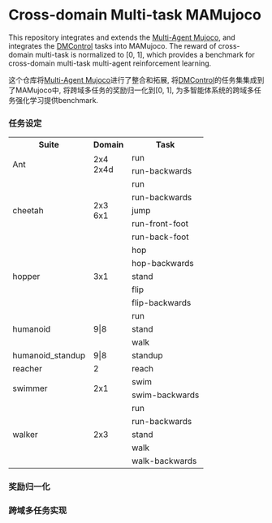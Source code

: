 # Cross-domain Multi-task MAMujoco

This repository integrates and extends the [Multi-Agent Mujoco](https:github.comschroederdewittmultiagent_mujoco),
and integrates the [DMControl](https:github.comgoogle-deepminddm_control) tasks into MAMujoco. 
The reward of cross-domain multi-task is normalized to [0, 1], 
which provides a benchmark for cross-domain multi-task multi-agent reinforcement learning.

这个仓库将[Multi-Agent Mujoco](https://github.com/schroederdewitt/multiagent_mujoco)进行了整合和拓展, 
将[DMControl](https://github.com/google-deepmind/dm_control)的任务集集成到了MAMujoco中,
将跨域多任务的奖励归一化到[0, 1],
为多智能体系统的跨域多任务强化学习提供benchmark.

### 任务设定

<table>
  <tr>
    <th>Suite</th>
    <th>Domain</th>
    <th>Task</th>
  </tr>
  <tr>
    <td rowspan="2">Ant</td>
    <td rowspan="2"> 2x4 <br> 2x4d </td>
    <td>run</td>
  </tr>
  <tr>
    <td>run-backwards</td>
  </tr>
  <tr>
    <td rowspan="5">cheetah</td>
    <td rowspan="5">2x3 <br> 6x1 </td>
    <td>run</td>
  </tr>
  <tr>
    <td>run-backwards</td>
  </tr>
  <tr>
    <td>jump</td>
  </tr>
  <tr>
    <td>run-front-foot</td>
  </tr>
  <tr>
    <td>run-back-foot</td>
  </tr>
  <tr>
    <td rowspan="5">hopper</td>
    <td rowspan="5">3x1</td>
    <td>hop</td>
  </tr>
  <tr>
    <td>hop-backwards</td>
  </tr>
  <tr>
    <td>stand</td>
  </tr>
  <tr>
    <td>flip</td>
  </tr>
  <tr>
    <td>flip-backwards</td>
  </tr>
  <tr>
    <td rowspan="3">humanoid</td>
    <td rowspan="3">9|8</td>
    <td>run</td>
  </tr>
  <tr>
    <td>stand</td>
  </tr>
  <tr>
    <td>walk</td>
  </tr>
  <tr>
    <td>humanoid_standup</td>
    <td>9|8</td>
    <td>standup</td>
  </tr>
  <tr>
    <td>reacher</td>
    <td>2</td>
    <td>reach</td>
  </tr>
  <tr>
    <td rowspan="2">swimmer</td>
    <td rowspan="2">2x1</td>
    <td>swim</td>
  </tr>
  <tr>
    <td>swim-backwards</td>
  </tr>
  <tr>
    <td rowspan="5">walker</td>
    <td rowspan="5">2x3</td>
    <td>run</td>
  </tr>
  <tr>
    <td>run-backwards</td>
  </tr>
  <tr>
    <td>stand</td>
  </tr>
  <tr>
    <td>walk</td>
  </tr>
  <tr>
    <td>walk-backwards</td>
  </tr>
</table>

### 奖励归一化

### 跨域多任务实现
